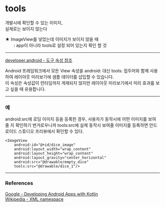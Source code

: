 # tools

개발시에 확인할 수 있는 이미지,   
실제로는 보이지 않는다 

★ ImageView를 넣었는데 이미지가 보이지 않을 때  
　　: app이 아니라 tools로 설정 되어 있는지 확인 할 것 

---

[developer.android - 도구 속성 참조](https://developer.android.com/studio/write/tool-attributes)

Android 프레임워크에서 모든 View 속성을 android: 대신 tools: 접두어와 함께 사용하여 레이아웃 미리보기에 샘플 데이터를 삽입할 수 있습니다.   
이 속성은 속성값이 런타임까지 게재되지 않지만 레이아웃 미리보기에서 미리 효과를 보고 싶을 때 유용합니다.

--- 

### 예
android:src에 로딩 이미지 등을 등록한 경우, 사용자가 동작시에 어떤 이미지를 보여줄 지 확인하기 번거로우니까 
tools:src에 실제 동작시 보여줄 이미지를 등록하면 안드로이드 스튜디오 프리뷰에서 확인할 수 있다. 
```
<ImageView
    android:id="@+id/dice_image"
    android:layout_width="wrap_content"
    android:layout_height="wrap_content"
    android:layout_gravity="center_horizontal"
    android:src="@drawable/empty_dice"
    tools:src="@drawable/dice_1"/>
```

---

### References
[Google - Developing Android Apps with Kotlin](https://www.udacity.com/course/developing-android-apps-with-kotlin--ud9012)     
[Wikipedia - XML namespace](https://en.wikipedia.org/wiki/XML_namespace)